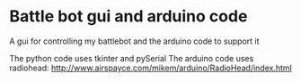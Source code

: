 # Battle bot gui and arduino code
A gui for controlling my battlebot and the arduino code to support it


The python code uses tkinter and pySerial
The arduino code uses radiohead: http://www.airspayce.com/mikem/arduino/RadioHead/index.html
